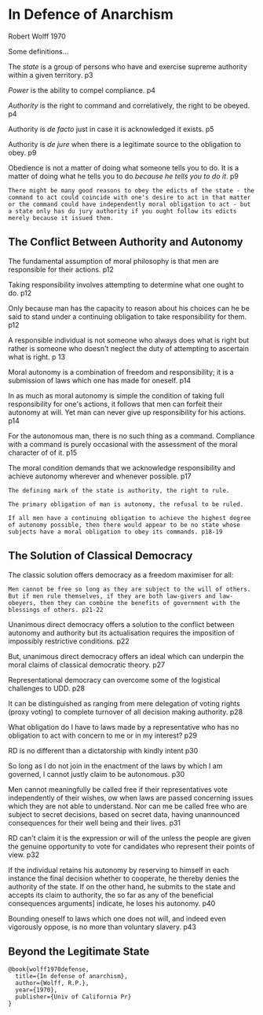 In Defence of Anarchism
=======================
Robert Wolff 1970

Some definitions…

The *state* is a group of persons who have and exercise supreme authority within a given territory. p3

*Power* is the ability to compel compliance. p4

*Authority* is the right to command and correlatively, the right to be obeyed. p4

Authority is *de facto* just in case it is acknowledged it exists. p5

Authority is *de jure* when there is a legitimate source to the obligation to obey. p9 

Obedience is not a matter of doing what someone tells you to do. It is a matter of doing what he tells you to do *because he tells you to do it*. p9

	There might be many good reasons to obey the edicts of the state - the command to act could coincide with one's desire to act in that matter or the command could have independently moral obligation to act - but a state only has du jury authority if you ought follow its edicts merely because it issued them.



The Conflict Between Authority and Autonomy
-------------------------------------------

The fundamental assumption of moral philosophy is that men are responsible for their actions. p12

Taking responsibility involves attempting to determine what one ought to do. p12

Only because man has the capacity to reason about his choices can he be said to stand under a continuing obligation to take responsibility for them. p12

A responsible individual is not someone who always does what is right but rather is someone who doesn't neglect the duty of attempting to ascertain what is right. p 13

Moral autonomy is a combination of freedom and responsibility; it is a submission of laws which one has made for oneself. p14 

In as much as moral autonomy is simple the condition of taking full responsibility for one's actions, it follows that men can forfeit their autonomy at will. Yet man can never give up responsibility for his actions. p14

For the autonomous man, there is no such thing as a command. Compliance with a command is purely occasional with the assessment of the moral character of of it. p15

The moral condition demands that we acknowledge responsibility and achieve autonomy wherever and whenever possible. p17

	The defining mark of the state is authority, the right to rule.

	The primary obligation of man is autonomy, the refusal to be ruled.

	If all men have a continuing obligation to achieve the highest degree of autonomy possible, then there would appear to be no state whose subjects have a moral obligation to obey its commands. p18-19



The Solution of Classical Democracy
-----------------------------------

The classic solution offers democracy as a freedom maximiser for all:

	Men cannot be free so long as they are subject to the will of others.  But if men rule themselves, if they are both law-givers and law-obeyers, then they can combine the benefits of government with the blessings of others. p21-22

Unanimous direct democracy offers a solution to the conflict between autonomy and authority but its actualisation requires the imposition of impossibly restrictive conditions. p22

But, unanimous direct democracy offers an ideal which can underpin the moral claims of classical democratic theory. p27

Representational democracy can overcome some of the logistical challenges to UDD. p28

It can be distinguished as ranging from mere delegation of voting rights (proxy voting) to complete turnover of all decision making authority. p28

What obligation do I have to laws made by a representative who has no obligation to act with concern to me or in my interest? p29

RD is no different than a dictatorship with kindly intent p30

So long as I do not join in the enactment of the laws by which I am governed, I cannot justly claim to be autonomous. p30

Men cannot meaningfully be called free if their representatives vote independently of their wishes, ow when laws are passed concerning issues which they are not able to understand. Nor can me be called free who are subject to secret decisions, based on secret data, having unannounced consequences for their well being and their lives. p31

RD can't claim it is the expression or will of the unless the people are given the genuine opportunity to vote for candidates who represent their points of view. p32

If the individual retains his autonomy by reserving to himself in each instance the final decision whether to cooperate, he thereby denies the authority of the state.  If on the other hand, he submits to the state and accepts its claim to authority, the so far as any of the beneficial consequences arguments] indicate, he loses his autonomy. p40

Bounding oneself to laws which one does not will, and indeed even vigorously oppose, is no more than voluntary slavery. p43



Beyond the Legitimate State
---------------------------



	@book{wolff1970defense,
	  title={In defense of anarchism},
	  author={Wolff, R.P.},
	  year={1970},
	  publisher={Univ of California Pr}
	}